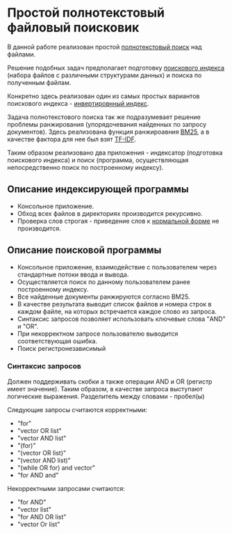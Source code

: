 # Простой полнотекстовый файловый поисковик

В данной работе реализован проcтой [полнотекстовый поиск](https://en.wikipedia.org/wiki/Full-text_search) над файлами.

Решение подобных задач предполагает подготовку [поискового индекса](https://en.wikipedia.org/wiki/Search_engine_indexing) (набора файлов с различными структурами данных) и поиска по полученным файлам.

Конкретно здесь реализован один из самых простых вариантов поискового индекса - [инвертировнный индекс](https://en.wikipedia.org/wiki/Inverted_index).

Задача полнотекстового поиска так же подразумевает решение проблемы ранжирования (упорядочевания найденных по запросу документов). Здесь реализована функция ранжироавния [BM25](https://en.wikipedia.org/wiki/Okapi_BM25), а в качестве фактора для нее был взят [TF-IDF](https://en.wikipedia.org/wiki/Tf%E2%80%93idf).

Таким образом реализовано два приложения - индексатор (подготовка поискового индекса) и поиск (программа, осуществляющая непосредственно поиск по построенному индексу).

## Описание индексирующей программы

- Консольное приложение.
- Обход всех файлов в директориях производится рекурсивно.
- Проверка слов строгая - приведение слов к [нормальной форме](https://ru.wikipedia.org/wiki/%D0%9B%D0%B5%D0%BC%D0%BC%D0%B0%D1%82%D0%B8%D0%B7%D0%B0%D1%86%D0%B8%D1%8F) не производится.

## Описание поисковой программы

- Консольное приложение, взаимодействие с пользователем через стандартные потоки ввода и вывода.
- Осуществляется поиск по данному пользователем ранее построенному индексу.
- Все найденные документы ранжируются согласно BM25.
- В качестве результата выводит список файлов и номера строк в каждом файле, на которых встречается каждое слово из запроса.
- Синтаксис запросов позволяет использовать ключевые слова "AND" и "OR".
- При некорректном запросе пользователю выводится соответствующая ошибка.
- Поиск регистронезависимый

### Синтаксис запросов

Должен поддерживать скобки а также операции AND и OR (регистр имеет значение).
Таким образом, в качестве запроса выступают логические выражения. Разделитель между словами - пробел(ы)

Следующие запросы считаются корректными:
 - "for"
 - "vector OR list"
 - "vector AND list"
 - "(for)"
 - "(vector OR list)"
 - "(vector AND list)"
 - "(while OR for) and vector"
 - "for AND and"

Некорректными запросами считаются:
 - "for AND"
 - "vector list"
 - "for AND OR list"
 - "vector Or list"
